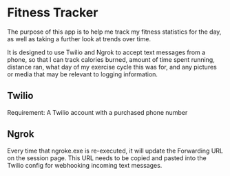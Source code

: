 # Fitness Tracker

The purpose of this app is to help me track my fitness statistics for the day, as well as taking a further look at trends over time.

It is designed to use Twilio and Ngrok to accept text messages from a phone, so that I can track calories burned, amount of time spent running, distance ran, what day of my exercise cycle this was for, and any pictures or media that may be relevant to logging information.

## Twilio

Requirement: A Twilio account with a purchased phone number

## Ngrok

Every time that ngroke.exe is re-executed, it will update the Forwarding URL on the session page.  This URL needs to be copied and pasted into the Twilio config for webhooking incoming text messages.
